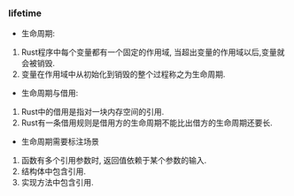 ### lifetime

- 生命周期:
1. Rust程序中每个变量都有一个固定的作用域, 当超出变量的作用域以后,变量就会被销毁.
2. 变量在作用域中从初始化到销毁的整个过程称之为生命周期.

- 生命周期与借用:
1. Rust中的借用是指对一块内存空间的引用.
2. Rust有一条借用规则是借用方的生命周期不能比出借方的生命周期还要长.

- 生命周期需要标注场景
1. 函数有多个引用参数时, 返回值依赖于某个参数的输入.
2. 结构体中包含引用.
3. 实现方法中包含引用.